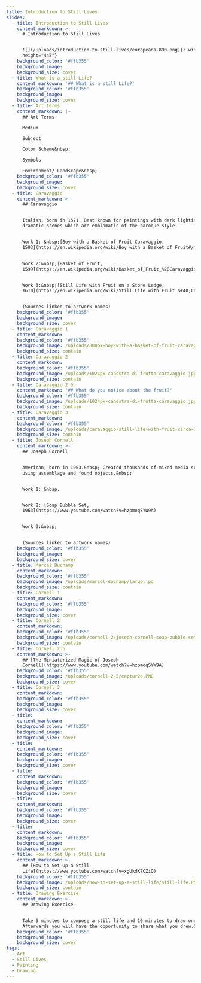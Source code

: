 ```yaml
---
title: Introduction to Still Lives
slides:
  - title: Introduction to Still Lives
    content_markdown: >-
      # Introduction to Still Lives


      ![](/uploads/introduction-to-still-lives/europeana-890.png){: width="890"
      height="445"}
    background_color: '#ffb355'
    background_image:
    background_size: cover
  - title: What is a still Life?
    content_markdown: '## What is a still Life?'
    background_color: '#ffb355'
    background_image:
    background_size: cover
  - title: Art Terms
    content_markdown: |-
      ## Art Terms

      Medium

      Subject

      Color Scheme&nbsp;

      Symbols

      Environment/ Landscape&nbsp;
    background_color: '#ffb355'
    background_image:
    background_size: cover
  - title: Caravaggio
    content_markdown: >-
      ## Caravaggio


      Italian, born in 1571. Best known for paintings with dark lighting and
      dramatic scenes which are emblamatic of the baroque style.


      Work 1: &nbsp;[Boy with a Basket of Fruit-Caravaggio,
      1593](https://en.wikipedia.org/wiki/Boy_with_a_Basket_of_Fruit#/media/File:Boy_with_a_Basket_of_Fruit-Caravaggio_&#40;1593&#41;.jpg)


      Work 2:&nbsp;[Basket of Fruit,
      1599](https://en.wikipedia.org/wiki/Basket_of_Fruit_%28Caravaggio%29)


      Work 3:&nbsp;[Still Life with Fruit on a Stone Ledge,
      1610](https://en.wikipedia.org/wiki/Still_Life_with_Fruit_&#40;Caravaggio&#41;)


      (Sources linked to artwork names)
    background_color: '#ffb355'
    background_image:
    background_size: cover
  - title: Caravaggio 1
    content_markdown:
    background_color: '#ffb355'
    background_image: /uploads/800px-boy-with-a-basket-of-fruit-caravaggio-1593.jpg
    background_size: contain
  - title: Caravaggio 2
    content_markdown:
    background_color: '#ffb355'
    background_image: /uploads/1024px-canestra-di-frutta-caravaggio.jpg
    background_size: contain
  - title: Caravaggio 2.5
    content_markdown: '## What do you notice about the fruit?'
    background_color: '#ffb355'
    background_image: /uploads/1024px-canestra-di-frutta-caravaggio.jpg
    background_size: contain
  - title: Caravaggio 3
    content_markdown:
    background_color: '#ffb355'
    background_image: /uploads/caravaggio-still-life-with-fruit-circa-1603.png
    background_size: contain
  - title: Joseph Cornell
    content_markdown: >-
      ## Joseph Cornell


      American, born in 1903.&nbsp; Created thousands of mixed media sculptures
      using assemblage and found objects.&nbsp;


      Work 1: &nbsp;


      Work 2: [Soap Bubble Set,
      1963](https://www.youtube.com/watch?v=hzpmoqSYW9A)


      Work 3:&nbsp;


      (Sources linked to artwork names)
    background_color: '#ffb355'
    background_image:
    background_size: cover
  - title: Marcel Duchamp
    content_markdown:
    background_color: '#ffb355'
    background_image: /uploads/marcel-duchamp/large.jpg
    background_size: contain
  - title: Cornell 1
    content_markdown:
    background_color: '#ffb355'
    background_image:
    background_size: cover
  - title: Cornell 2
    content_markdown:
    background_color: '#ffb355'
    background_image: /uploads/cornell-2/joseph-cornell-soap-bubble-set-1948-web.jpg
    background_size: contain
  - title: Cornell 2.5
    content_markdown: >-
      ## [The Miniaturized Magic of Joseph
      Cornell](https://www.youtube.com/watch?v=hzpmoqSYW9A)
    background_color: '#ffb355'
    background_image: /uploads/cornell-2-5/captur2e.PNG
    background_size: cover
  - title: Cornell 3
    content_markdown:
    background_color: '#ffb355'
    background_image:
    background_size: cover
  - title:
    content_markdown:
    background_color: '#ffb355'
    background_image:
    background_size: cover
  - title:
    content_markdown:
    background_color: '#ffb355'
    background_image:
    background_size: cover
  - title:
    content_markdown:
    background_color: '#ffb355'
    background_image:
    background_size: cover
  - title:
    content_markdown:
    background_color: '#ffb355'
    background_image:
    background_size: cover
  - title:
    content_markdown:
    background_color: '#ffb355'
    background_image:
    background_size: cover
  - title: How to Set Up a Still Life
    content_markdown: >-
      ## [How to Set Up a Still
      Life](https://www.youtube.com/watch?v=xgUkdK7CZiQ)
    background_color: '#ffb355'
    background_image: /uploads/how-to-set-up-a-still-life/still-life.PNG
    background_size: contain
  - title: Drawing Exercise
    content_markdown: >-
      ## Drawing Exercise


      Take 5 minutes to compose a still life and 10 minutes to draw one.
      Afterwards you will have the opportunity to share what you drew.&nbsp;
    background_color: '#ffb355'
    background_image:
    background_size: cover
tags:
  - Art
  - Still Lives
  - Painting
  - Drawing
---
```

